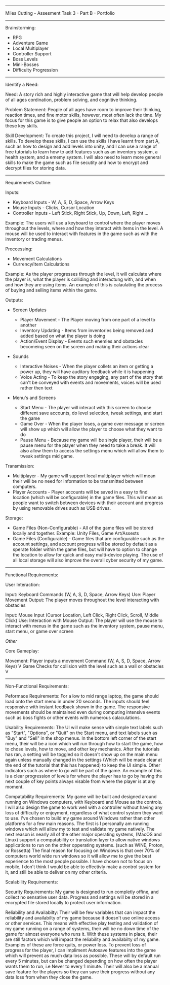 ***
Miles Cutting - Assesment Task 3 - Part B - Portfolio
***

Brainstorming:
 - RPG
 - Adventure Game
 - Local Multiplayer
 - Controller Support
 - Boss Levels
 - Mini-Bosses
 - Difficulty Progression

***

Identify a Need:

Need:
A story rich and highly interactive game that will help develop people of all ages cordination, problem solving, and cognitive thinking. 

Problem Statement:
People of all ages have room to improve their thinking, reaction times, and fine motor skills, however, most often lack the time. My focus for this game is to give people an option to relax that also develops these key skills.

Skill Development:
To create this project, I will need to develop a range of skills. To develop these skills, I can use the skills I have learnt from part A, such as how to design and add levels into unity, and I can use a range of free tutorials to learn how to add features such as an inventory system, a health system, and a ememy system. I will also need to learn more general skills to make the game such as file secutity and how to encrypt and decrypt files for storing data.

***

Requirements Outline:

Inputs:
 - Keyboard Inputs - W, A, S, D, Space, Arrow Keys
 - Mouse Inputs - Clicks, Cursor Location
 - Controller Inputs - Left Stick, Right Stick, Up, Down, Left, Right ...

Example:
The users will use a keyboard to control where the player moves throughout the levels, where and how they interact with items in the level. A mouse will be used to interact with features in the game such as with the inventory or trading menus.

Proccessing:
 - Movement Calculations
 - Currency/Item Calculations

Example:
As the player progresses through the level, it will calculate where the player is, what the player is colliding and interactung with, and when and how they are using items. An example of this is calaulating the process of buying and selling items within the game.

Outputs:
 - Screen Updates
    - Player Movement - The Player moving from one part of a level to another
    - Inventory Updating - Items from inventories being removed and added based on what the player is doing
    - Action/Event Display - Events such enemies and obstacles becomeing seen on the screen and making their actions clear

 - Sounds 
    - Interactive Noises - When the player collets an item or getting a power up, they will have auditory feedback while it is happening
    - Voice Acting - To keep the story engaging, any part of the story that can't be conveyed with events and movements, voices will be used rather then text

 - Menu's and Screens
    - Start Menu - The player will interact with this screen to choose different save accounts, do level selection, tweak settings, and start the game
    - Game Over - When the player loses, a game over message or screen will show up which will allow the player to choose what they want to do
    - Pause Menu - Because my game will be single player, their will be a pause menu for the player when they need to take a break. It will also allow them to access the settings menu which will allow them to tweak settings mid game.

Transmission:
 - Multiplayer - My game will support local multiplayer which will mean their will be no need for information to be transmitted between computers.
 - Player Accounts - Player accounts will be saved in a easy to find location (which will be configurable) in the game files. This will mean as people want to switch between devices with their account and progress by using removable drives such as USB drives.

Storage:
 - Game Files (Non-Configurable) - All of the game files will be stored locally and together. Example: Unity Files, Game Art/Assests
 - Game Files (Configurable) - Game files that are configurable such as the account settings, and account progress will be stored by default as a sperate folder within the game files, but will have to option to change the location to allow for quick and easy multi-device playing. The use of all local storage will also improve the overall cyber security of my game.

***

Functional Requirements:

User Interaction:

Input: Keyboard Commands (W, A, S, D, Space, Arrow Keys)
Use: Player Movement
Output: The player moves throughout the level interacting with obstacles

Input: Mouse Input (Cursor Location, Left Click, Right Click, Scroll, Middle Click)
Use: Interaction with Mouse
Output: The player will use the mouse to interact with menus in the game such as the inventory system, pause menu, start menu, or game over screen

*Other*

Core Gameplay:

Movement:
Player inputs a movement Command (W, A, S, D, Space, Arrow Keys)
V
Game Checks for collision with the level such as a wall or obstacles
V


***

Non-Functional Requirements:

Peformace Requirements:
For a low to mid range laptop, the game should load onto the start menu in under 20 seconds. The inputs should feel responsive with instant feedback shown in the game. The responsive movements should be maintained even during computing intensive events such as boss fights or other events with numerous calaculations.

Usability Requirements:
The UI will make sense with simple text labels such as "Start", "Options", or "Quit" on the Start menu, and text labels such as "Buy" and "Sell" in the shop menus. In the bottom left corner of the start menu, their will be a icon which will run through how to start the game, how to chose levels, how to move, and other key mechanics. After the tutorials has ran, a setting will be toggled so it doesn't show up on the main menu again unless manually changed in the settings (Which will be made clear at the end of the tutorial that this has happened) to keep the UI simple. Other indicators such as where to go will be part of the game. An example of this is a clear progression of levels for where the player has to go by having the next couple of key points always visable from where the player is at any moment.

Compatability Requirements:
My game will be built and designed around running on Windows computers, with Keyboard and Mouse as the controls. I will also design the game to work well with a controller without having any loss of difficulty or enjoyment, regardless of what control system they want to use. I've chosen to build my game around Windows rather than other platforms for a few main reasons. The first is I personally am running windows which will allow my to test and validate my game natively. The next reason is nearly all of the other major operating systems, (MacOS and Linux) support a compatability or translation layer to allow native windows applications to run on the other opperating systems. (such as WINE, Proton, or Rossetta) The final reason for focusing on Windows is that over 70% of computers world wide run windows so it will allow me to give the best experience to the most people possible. I have chosen not to focus on mobile, I don't think I would be able to effectivly make a control system for it, and still be able to deliver on my other criteria.

Scalability Requirements:


Security Requirements:
My game is designed to run completly offine, and collect no sensative user data. Progress and settings will be stored in a encrypted file stored locally to protect user information. 

Reliability and Availabilty:
Their will be few variables that can impact the reliability and availabilty of my game because it doesn't use online access or other services. This means with effective play testing and validation of my game running on a range of systems, their will be no down time of the game for almost everyone who runs it. With these systems in place, their are still factors which will impact the reliability and availabilty of my game. Examples of these are force quits, or power loss. To prevent loss of progress for the player, I can impliment Autosave features into the game which will prevent as much data loss as possible. These will by default run every 5 minutes, but can be changed depending on how often the player wants them to run, i.e Never to every 1 minute. Their will also be a manual save feature for the players so they can save their progress without any data loss from when they close the game.


